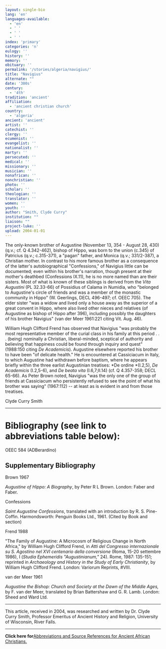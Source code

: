 ```yaml
---
layout: single-bio
lang: 'en'
languages-available:
  - 'en'
  - ' '
  - ' '
  - ' '
index: 'primary'
categories: 'n'
eulogy: ''
history: ''
memory: ''
obituary: ''
permalink: '/stories/algeria/navigius/'
title: "Navigius"
alternate: ""
date: '300s'
century:
  - '4th'
tradition: 'ancient'
affiliation:
  - 'ancient christian church'
country:
  - 'algeria'
ancient: 'ancient'
artist: ''
catechist: ''
clergy: ''
ecumenist: ''
evangelist: ''
nationalist: ''
martyr: ''
persecuted: ''
medical: ''
missionary: ''
musician: ''
nonafrican: ''
nonchristian: ''
photo: ''
scholar: ''
theologian: ''
translator: ''
women: ''
youth: ''
author: "Smith, Clyde Curry"
institution: ""
liaison: ""
project-luke: ''
upload: 2004-01-01
---
```




The only-known brother of Augustine (November 13, 354 - August 28, 430) (q.v.; cf. Q 4.342-462), bishop of Hippo, was born to the union (c.345) of Patricius (q.v.; c.315-371), a "pagan" father, and Monica (q.v.; 331/2-387), a Christian mother.  In contrast to his more famous brother as a consequence of the latter's autobiographical "Confessions," of Navigius little can be documented; even within his brother's narration, though present at their mother's deathbed (Confessions IX.11), he is no more named than are their sisters.  Most of what is known of these siblings is derived from the *Vita Augustini* (PL 32.33-66) of Possidius of Calama in Numidia, who "belonged to Augustine's circle of friends and was a member of the monastic community in Hippo" (W. Geerlings, DECL 496-497; cf. OEEC 705).  The elder sister "was a widow and lived only a house away as the superior of a great convent in Hippo, where also lived other nieces and relatives (of Augustine as bishop of Hippo after 396), including possibly the daughters of his brother Navigius" (van der Meer 1961:221 citing Vit. Aug. 46).

William Hugh Clifford Frend has observed that Navigius "was probably the most representative member of the curial class in his family at this period . . . (being) nominally a Christian, liberal-minded, sceptical of authority and believing that happiness could be found through inquiry and quest" (1988:150 citing *De Academicis*).  Augustine elsewhere reported his brother to have been "of delicate health."  He is encountered at Cassiciacum in Italy, to which Augustine had withdrawn before baptism, where he appears briefly within the three earlist Augustinian treatises:  *De ordine *(I.2,5), *De Academicis* (I.2,5-6), and *De beata vita* (I.6,7;II.14) (cf. Q 4.357-358; DECL 65-66).  As Peter Brown noted, Navigius "was the only one of the group of friends at Cassiciacum who persistently refused to see the point of what his brother was saying" (1967:112) -- at least as is evident in and from those treatises.

Clyde Curry Smith

---

# Bibliography (see link to abbreviations table below):

OEEC 584 (ADBerardino)

## Supplementary Bibliography

Brown 1967

*Augustine of Hippo:  A Biography*, by Peter R L Brown.  London:  Faber and Faber.

Confessions

*Saint Augustine Confessions*, translated with an introduction by R. S. Pine-Coffin.  Harmondsworth:  Penguin Books Ltd., 1961.  (Cited by Book and section)

Frend 1988

"The Family of Augustine:  A Microcosm of Religious Change in North Africa," by William Hugh Clifford Frend, in *Atti del Congresso internazionale su S. Agostino nel XVI centenario della conversione* (Roma, 15-20 settembre 1986), I (*Studia Ephemeridis "Augustinianum,"* 24).  Rome, 1987: 135-151; reprinted in *Archaeology and History in the Study of Early Christianity*, by William Hugh Clifford Frend.  London:  Variorum Reprints, #VIII.

van der Meer 1961

*Augustine the Bishop:  Church and Society at the Dawn of the Middle Ages,* by F. van der Meer, translated by Brian Battershaw and G. R. Lamb.  London:  Sheed and Ward Ltd.

---

This article, received in 2004, was researched and written by Dr. Clyde Curry Smith, Professor Emeritus of Ancient History and Religion, University of Wisconsin, River Falls.

---

**Click here for**[Abbreviations and Source References for Ancient African Christians.]({{site.url}}/resources/ancient-references/)
